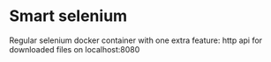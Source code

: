 Smart selenium
==============

Regular selenium docker container with one extra feature: http api for downloaded files on localhost:8080